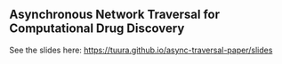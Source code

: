 ## Asynchronous Network Traversal for Computational Drug Discovery

See the slides here: https://tuura.github.io/async-traversal-paper/slides
